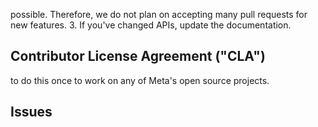 possible.
Therefore, we do not plan on accepting many pull requests for new features.
3. If you've changed APIs, update the documentation.
## Contributor License Agreement ("CLA")
to do this once to work on any of Meta's open source projects.

## Issues